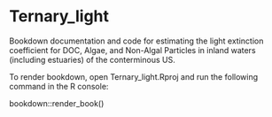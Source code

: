 # Ternary_light

Bookdown documentation and code for estimating the light extinction coefficient 
for DOC, Algae, and Non-Algal Particles in inland waters (including estuaries) 
of the conterminous US.

To render bookdown, open Ternary_light.Rproj and run the following command in 
the R console:

bookdown::render_book()

